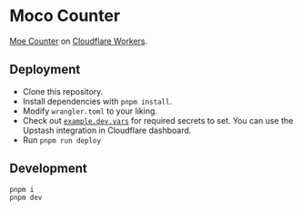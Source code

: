 # Moco Counter
[Moe Counter](https://github.com/journey-ad/Moe-Counter) on [Cloudflare Workers](https://workers.cloudflare.com/).

## Deployment
- Clone this repository.
- Install dependencies with `pnpm install`.
- Modify `wrangler.toml` to your liking.
- Check out [`example.dev.vars`](./example.dev.vars) for required secrets to set. You can use the Upstash integration in Cloudflare dashboard.
- Run `pnpm run deploy`

## Development
```
pnpm i
pnpm dev
```
